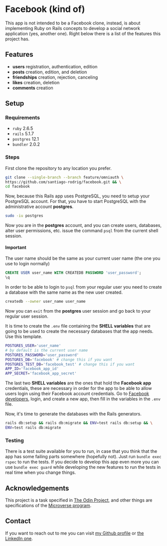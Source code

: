 # Facebook (kind of)

This app is not intended to be a Facebook clone, instead, is about implementing
Ruby on Rails concepts to develop a social network application
(yes, another one). Right below there is a list of the features this project
has.

## Features

- **users** registration, authentication, edition
- **posts** creation, edition, and deletion
- **friendships** creation, rejection, canceling
- **likes** creation, deletion
- **comments** creation

## Setup

### Requirements

- `ruby` 2.6.5
- `rails` 5.1.7
- `postgres` 12.1
- `bundler` 2.0.2

### Steps

First clone the repository to any location you prefer.

```bash
git clone --single-branch --branch feature/omniauth \
https://github.com/santiago-rodrig/facebook.git && \
cd facebook
```

Now, because this Rails app uses PostgreSQL, you need to setup your PostgreSQL
account. For that, you have to start PostgreSQL with the administrative account
**postgres**.

```bash
sudo -iu postgres
```

Now you are in the **postgres** account, and you can create users, databases,
alter user permissions, etc. issue the command `psql` from the current shell
session.

#### Important

The user name should be the same as your current user name (the one you use to
login normally)

```sql
CREATE USER user_name WITH CREATEDB PASSWORD 'user_password';
\q
```

In order to be able to login to `psql` from your regular user you need to create
a database with the same name as the new user created.

```bash
createdb --owner user_name user_name
```

Now you can `exit` from the **postgres** user session and go back to your
regular user session.

It is time to create the `.env` file containing the **SHELL variables** that
are going to be used to create the necessary databases that the app needs. Use
this template.

```bash
POSTGRES_USER='user_name'
# by default is the current user name
POSTGRES_PASSWORD='user_password'
POSTGRES_DB='facebook' # change this if you want
POSTGRES_TEST_DB='facebook_test' # change this if you want
APP_ID='facebook_app_id'
APP_SECRET='facebook_app_secret'
```

The last two **SHELL variables** are the ones that hold the **Facebook app**
credentials, these are necessary in order for the app to be able to allow users
login using their Facebook account credentials. Go to
[Facebook developers](https://developers.facebook.com/), login, and create a new
app, then fill in the variables in the `.env` file.

Now, it's time to generate the databases with the Rails generators.

```bash
rails db:setup && rails db:migrate && ENV=test rails db:setup && \
ENV=test rails db:migrate
```

### Testing

There is a test suite available for you to run, in case that you think that
the app has some failing parts somewhere (hopefully not). Just run
`bundle exec rspec` to run the tests. If you decide to develop this app even
more you can use `bundle exec guard` while developing the new features to
run the tests in real time when you change things.

## Acknowledgements

This project is a task specified in
[The Odin Project](https://www.theodinproject.com/courses/ruby-on-rails/lessons/final-project),
and other things are specifications of the
[Microverse program](https://www.microverse.org/).

## Contact

If you want to reach out to me you can visit
[my Github profile](https://github.com/santiago-rodrig) or
[the LinkedIn one](https://www.linkedin.com/in/santiago-andr%C3%A9s-308a5b190?lipi=urn%3Ali%3Apage%3Ad_flagship3_profile_view_base_contact_details%3BtYchDkD4S7eoM%2BGocwG3SA%3D%3D).
